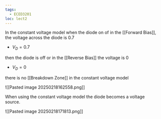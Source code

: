 ```yaml
---
tags:
  - ECED3201
loc: lect2
---
```

In the constant voltage model when the diode on of in the [[Forward Bias]], the voltage across the diode is 0.7
- $V_{D}=0.7$ 

then the diode is off or in the [[Reverse Bias]] the voltage is 0
- $V_{D}=0$ 

there is no [[Breakdown Zone]] in the constant voltage model

![[Pasted image 20250218162558.png]]

When using the constant voltage model the diode becomes a voltage source.

![[Pasted image 20250218171813.png]]

